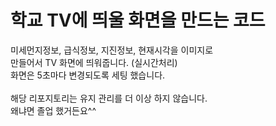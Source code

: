 # 학교 TV에 띄울 화면을 만드는 코드
미세먼지정보, 급식정보, 지진정보, 현재시각을 이미지로</br>
만들어서 TV 화면에 띄워줍니다. (실시간처리)
</br>화면은 5초마다 변경되도록 세팅 했습니다.
</br>
</br>해당 리포지토리는 유지 관리를 더 이상 하지 않습니다.
</br>왜냐면 졸업 했거든요^^